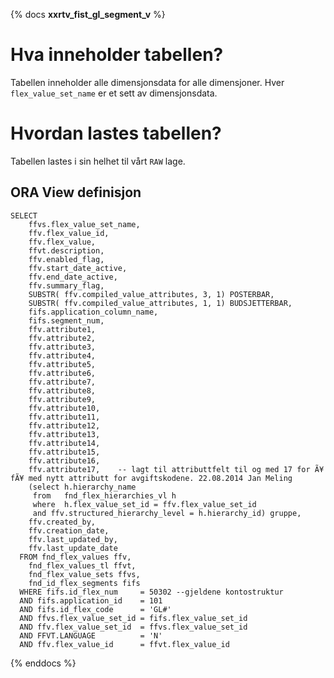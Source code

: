 
{% docs __xxrtv_fist_gl_segment_v__ %}
# Hva inneholder tabellen?
Tabellen inneholder alle dimensjonsdata for alle dimensjoner. Hver `flex_value_set_name` er et sett av dimensjonsdata. 
# Hvordan lastes tabellen? 
Tabellen lastes i sin helhet til vårt `RAW` lage.
## ORA View definisjon
```
SELECT 
    ffvs.flex_value_set_name,
    ffv.flex_value_id,
    ffv.flex_value,
    ffvt.description,
    ffv.enabled_flag,
    ffv.start_date_active,
    ffv.end_date_active,
    ffv.summary_flag,
    SUBSTR( ffv.compiled_value_attributes, 3, 1) POSTERBAR, 
    SUBSTR( ffv.compiled_value_attributes, 1, 1) BUDSJETTERBAR,
    fifs.application_column_name,
    fifs.segment_num,
    ffv.attribute1,
    ffv.attribute2,
    ffv.attribute3,
    ffv.attribute4,
    ffv.attribute5,
    ffv.attribute6,
    ffv.attribute7,
    ffv.attribute8,
    ffv.attribute9,
    ffv.attribute10,
    ffv.attribute11,
    ffv.attribute12,
    ffv.attribute13,
    ffv.attribute14,
    ffv.attribute15,
    ffv.attribute16,
    ffv.attribute17,	-- lagt til attributtfelt til og med 17 for Ã¥ fÃ¥ med nytt attributt for avgiftskodene. 22.08.2014 Jan Meling
    (select h.hierarchy_name
     from   fnd_flex_hierarchies_vl h
     where  h.flex_value_set_id = ffv.flex_value_set_id
     and ffv.structured_hierarchy_level = h.hierarchy_id) gruppe,
    ffv.created_by,
    ffv.creation_date,
    ffv.last_updated_by,
    ffv.last_update_date
  FROM fnd_flex_values ffv,
    fnd_flex_values_tl ffvt,
    fnd_flex_value_sets ffvs,
    fnd_id_flex_segments fifs
  WHERE fifs.id_flex_num     = 50302 --gjeldene kontostruktur
  AND fifs.application_id    = 101
  AND fifs.id_flex_code      = 'GL#'
  AND ffvs.flex_value_set_id = fifs.flex_value_set_id
  AND ffv.flex_value_set_id  = ffvs.flex_value_set_id
  AND FFVT.LANGUAGE          = 'N'
  AND ffv.flex_value_id      = ffvt.flex_value_id
```
{% enddocs %}